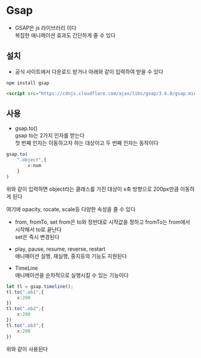 # Gsap
+ GSAP은 js 라이브러리 이다  
복잡한 애니메이션 효과도 간단하게 줄 수 있다

## 설치
+ 공식 사이트에서 다운로드 받거나 아래와 같이 입력하여 받을 수 있다
```
npm install gsap
```

```html
<script src="https://cdnjs.cloudflare.com/ajax/libs/gsap/3.6.0/gsap.min.js"></script>
```


## 사용
+ gsap.to()  
gsap to는 2가지 인자를 받는다  
첫 번째 인자는 이동하고자 하는 대상이고 두 번째 인자는 동작이다
```js
gsap.to(
    ".object",{
        x:num
    }
)
```
위와 같이 입력하면 object라는 클래스를 가진 대상이 x축 방향으로 200px만큼 이동하게 된다

여기에 opacity, rocate, scale등 다양한 속성을 줄 수 있다

+ from, fromTo, set
from은 to와 정반대로 시작값을 정하고 fromTo는 from에서 시작해서 to로 끝난다  
set은 즉시 변경된다

+ play, pause, resume, reverse, restart  
애니매이션 실행, 재실행, 중지등의 기능도 지원된다

+ TimeLine  
애니메이션을 순차적으로 실행시킬 수 있는 기능이다
```js
let tl = gsap.timeline();
tl.to(".ob1",{
    x:200
})
tl.to(".ob2",{
    x:200
})
tl.to(".ob3",{
    x:200
})
```
위와 같이 사용된다